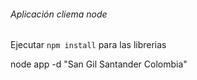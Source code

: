 ###### Aplicación cliema node

Ejecutar ```npm install``` para las librerias

node app -d "San Gil Santander Colombia"